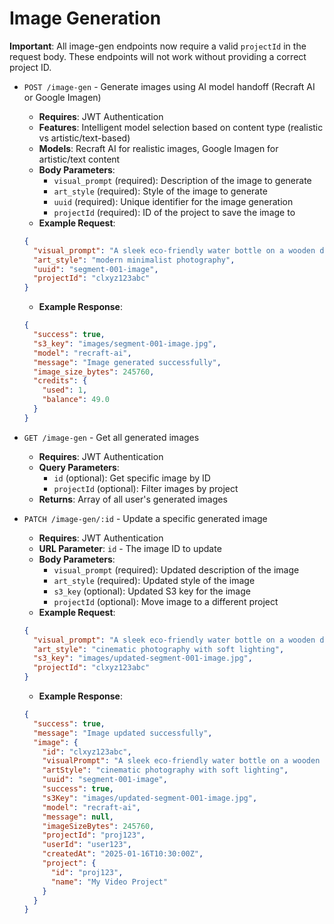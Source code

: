 # Image Generation

**Important**: All image-gen endpoints now require a valid `projectId` in the request body. These endpoints will not work without providing a correct project ID.

- `POST /image-gen` - Generate images using AI model handoff (Recraft AI or Google Imagen)

  - **Requires**: JWT Authentication
  - **Features**: Intelligent model selection based on content type (realistic vs artistic/text-based)
  - **Models**: Recraft AI for realistic images, Google Imagen for artistic/text content
  - **Body Parameters**:
    - `visual_prompt` (required): Description of the image to generate
    - `art_style` (required): Style of the image to generate
    - `uuid` (required): Unique identifier for the image generation
    - `projectId` (required): ID of the project to save the image to
  - **Example Request**:

  ```json
  {
    "visual_prompt": "A sleek eco-friendly water bottle on a wooden desk with green plants in the background",
    "art_style": "modern minimalist photography",
    "uuid": "segment-001-image",
    "projectId": "clxyz123abc"
  }
  ```

  - **Example Response**:

  ```json
  {
    "success": true,
    "s3_key": "images/segment-001-image.jpg",
    "model": "recraft-ai",
    "message": "Image generated successfully",
    "image_size_bytes": 245760,
    "credits": {
      "used": 1,
      "balance": 49.0
    }
  }
  ```

- `GET /image-gen` - Get all generated images

  - **Requires**: JWT Authentication
  - **Query Parameters**:
    - `id` (optional): Get specific image by ID
    - `projectId` (optional): Filter images by project
  - **Returns**: Array of all user's generated images

- `PATCH /image-gen/:id` - Update a specific generated image

  - **Requires**: JWT Authentication
  - **URL Parameter**: `id` - The image ID to update
  - **Body Parameters**:
    - `visual_prompt` (required): Updated description of the image
    - `art_style` (required): Updated style of the image
    - `s3_key` (optional): Updated S3 key for the image
    - `projectId` (optional): Move image to a different project
  - **Example Request**:

  ```json
  {
    "visual_prompt": "A sleek eco-friendly water bottle on a wooden desk with green plants in the background, focusing on sustainability and health benefits",
    "art_style": "cinematic photography with soft lighting",
    "s3_key": "images/updated-segment-001-image.jpg",
    "projectId": "clxyz123abc"
  }
  ```

  - **Example Response**:

  ```json
  {
    "success": true,
    "message": "Image updated successfully",
    "image": {
      "id": "clxyz123abc",
      "visualPrompt": "A sleek eco-friendly water bottle on a wooden desk with green plants in the background, focusing on sustainability and health benefits",
      "artStyle": "cinematic photography with soft lighting",
      "uuid": "segment-001-image",
      "success": true,
      "s3Key": "images/updated-segment-001-image.jpg",
      "model": "recraft-ai",
      "message": null,
      "imageSizeBytes": 245760,
      "projectId": "proj123",
      "userId": "user123",
      "createdAt": "2025-01-16T10:30:00Z",
      "project": {
        "id": "proj123",
        "name": "My Video Project"
      }
    }
  }
  ```
